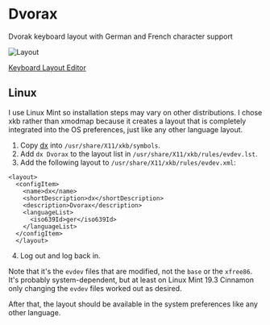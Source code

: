 # Dvorax

Dvorak keyboard layout with German and French character support

![Layout](https://github.com/xdlg/Dvorax/blob/master/layout.png)

[Keyboard Layout Editor](http://www.keyboard-layout-editor.com/##@@_a:7%3B&=&_c=%23cf1d67&a:4%3B&=!%0A1%0A%0A%0A%0A%0A%0A%0A%0A%0A%5B&_c=%23f37201%3B&=%2F@%0A2%0A%0A%0A%0A%0A%0A%0A%0A%0A%5D&_c=%238eb734%3B&=%23%0A3%0A%0A%0A%0A%0A%0A%0A%0A%0A%7B&_c=%2300548c%3B&=$%0A4%0A%0A%0A%0A%0A%0A%0A%0A%0A%7D&=%25%0A5%0A%0A%0A%0A%0A%0A%0A%0A%0A%C2%B0&_c=%2300afef%3B&=~%0A6%0A%0A%0A%0A%0A%0A%0A%0A%0A%5E&=%2F&%0A7%0A%0A%0A%0A%0A%0A%0A%0A%0A%60&_c=%238eb734%3B&=*%0A8%0A%0A%0A%0A%0A%0A%0A%0A%0A%C2%B4&_c=%23f37201%3B&=(%0A9&_c=%23cf1d67%3B&=)%0A0&_c=%23cccccc&a:7%3B&=&=&_a:4&w:2%3B&=Backspace%3B&@_w:1.5%3B&=Tab&_c=%23cf1d67%3B&=%22%0A'&_c=%23f37201%3B&=%3C%0A,&_c=%238eb734%3B&=%3E%0A.&_c=%2300548c%3B&=P&=Y&_c=%2300afef%3B&=F&=G&_c=%238eb734%3B&=C%0A%0A%C3%87&_c=%23f37201%3B&=R&_c=%23cf1d67%3B&=L&=%3F%0A%2F%2F%0A%0A%0A%0A%0A%0A%0A%7C%0A%0A%5C&_c=%23cccccc&a:7%3B&=&_x:0.25&a:4&w:1.25&h:2&w2:1.5&h2:1&x2:-0.25%3B&=Enter%3B&@_w:1.75%3B&=Caps%20Lock&_c=%23cf1d67%3B&=A%0A%0A%C3%84&_c=%23f37201%3B&=O%0A%0A%C3%96&_c=%238eb734%3B&=E%0A%0A%0A%E2%82%AC&_c=%2300548c%3B&=U%0A%0A%0A%C3%9C&=I&_c=%2300afef%3B&=D&=H&_c=%238eb734%3B&=T&_c=%23f37201%3B&=N&_c=%23cf1d67%3B&=S%0A%0A%0A%C3%9F&=%2F_%0A-%0A%0A%0A%0A%0A%0A%0A+%0A%0A%2F=&_c=%23cccccc&a:7%3B&=%3B&@_a:4&w:1.25%3B&=Shift&_a:7%3B&=&_c=%23cf1d67&a:4%3B&=%2F:%0A%0A%0A%0A%0A%0A%2F%3B&_c=%23f37201%3B&=Q&_c=%238eb734%3B&=J&_c=%2300548c%3B&=K&=X&_c=%2300afef%3B&=B&=M&_c=%238eb734%3B&=W&_c=%23f37201%3B&=V&_c=%23cf1d67%3B&=Z&_c=%23cccccc&w:2.75%3B&=Shift%3B&@_w:1.25%3B&=Ctrl&_w:1.25%3B&=Win&_w:1.25%3B&=Alt&_a:7&w:6.25%3B&=&_a:4&w:1.25%3B&=AltGr&_w:1.25%3B&=Win&_w:1.25%3B&=Menu&_w:1.25%3B&=Ctrl)

## Linux

I use Linux Mint so installation steps may vary on other distributions. I chose xkb rather than xmodmap because it creates a layout that is completely integrated into the OS preferences, just like any other language layout.

 1. Copy [dx](https://github.com/xdlg/Dvorax/blob/master/xkb/dx) into `/usr/share/X11/xkb/symbols`.
 2. Add `dx Dvorax` to the layout list in `/usr/share/X11/xkb/rules/evdev.lst`.
 3. Add the following layout to `/usr/share/X11/xkb/rules/evdev.xml`:
```
<layout>
  <configItem>
    <name>dx</name>
    <shortDescription>dx</shortDescription>
    <description>Dvorax</description>
    <languageList>
      <iso639Id>ger</iso639Id>
    </languageList>
  </configItem>
  </layout>
```
4. Log out and log back in.

Note that it's the `evdev` files that are modified, not the `base` or the `xfree86`. It's probably system-dependent, but at least on Linux Mint 19.3 Cinnamon only changing the `evdev` files worked out as desired.

After that, the layout should be available in the system preferences like any other language.
